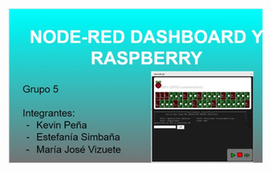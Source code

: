 
[![Watch the video](https://github.com/kdpena2/PU_GUI__DASHBOARD_NODE-RED/blob/master/IMAGENES%20PU2/Imagen%20Video%20PU.png)](https://youtu.be/4QopLlq06vg) 
